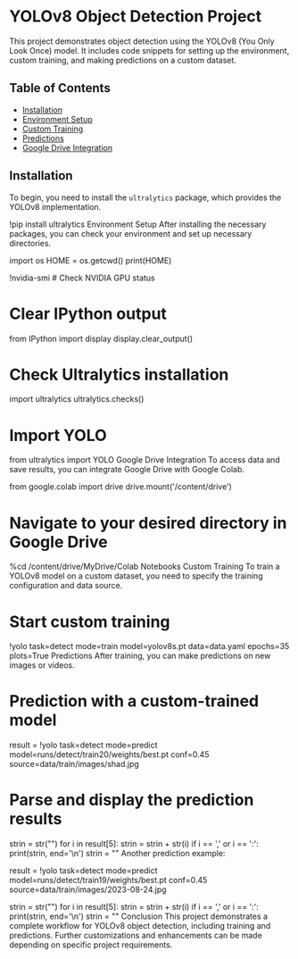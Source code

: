 
# YOLOv8 Object Detection Project

This project demonstrates object detection using the YOLOv8 (You Only Look Once) model. It includes code snippets for setting up the environment, custom training, and making predictions on a custom dataset.

## Table of Contents
- [Installation](#installation)
- [Environment Setup](#environment-setup)
- [Custom Training](#custom-training)
- [Predictions](#predictions)
- [Google Drive Integration](#google-drive-integration)

## Installation

To begin, you need to install the `ultralytics` package, which provides the YOLOv8 implementation.

!pip install ultralytics
Environment Setup
After installing the necessary packages, you can check your environment and set up necessary directories.

import os
HOME = os.getcwd()
print(HOME)

!nvidia-smi  # Check NVIDIA GPU status

# Clear IPython output
from IPython import display
display.clear_output()

# Check Ultralytics installation
import ultralytics
ultralytics.checks()

# Import YOLO
from ultralytics import YOLO
Google Drive Integration
To access data and save results, you can integrate Google Drive with Google Colab.

from google.colab import drive
drive.mount('/content/drive')

# Navigate to your desired directory in Google Drive
%cd /content/drive/MyDrive/Colab Notebooks
Custom Training
To train a YOLOv8 model on a custom dataset, you need to specify the training configuration and data source.

# Start custom training
!yolo task=detect mode=train model=yolov8s.pt data=data.yaml epochs=35 plots=True
Predictions
After training, you can make predictions on new images or videos.

# Prediction with a custom-trained model
result = !yolo task=detect mode=predict model=runs/detect/train20/weights/best.pt conf=0.45 source=data/train/images/shad.jpg

# Parse and display the prediction results
strin = str("")
for i in result[5]:
  strin = strin + str(i)
  if i == ',' or i == ':':
    print(strin, end='\n')
    strin = ""
Another prediction example:

result = !yolo task=detect mode=predict model=runs/detect/train19/weights/best.pt conf=0.45 source=data/train/images/2023-08-24.jpg

strin = str("")
for i in result[5]:
  strin = strin + str(i)
  if i == ',' or i == ':':
    print(strin, end='\n')
    strin = ""
Conclusion
This project demonstrates a complete workflow for YOLOv8 object detection, including training and predictions. Further customizations and enhancements can be made depending on specific project requirements.





